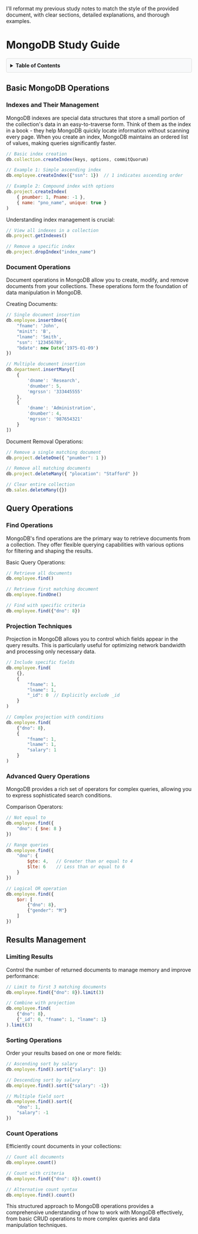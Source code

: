 
I'll reformat my previous study notes to match the style of the provided document, with clear sections, detailed explanations, and thorough examples.

# MongoDB Study Guide

<details>
<summary style="cursor: pointer; font-weight: bold; padding: 10px; background-color: #f8f9fa; border: 1px solid #ddd; border-radius: 4px;">Table of Contents</summary>
<div style="padding-left: 20px; margin-top: 10px;">

- [Basic MongoDB Operations](#basic-mongodb-operations)
  - [Indexes and Their Management](#indexes-and-their-management)
  - [Document Operations](#document-operations)
- [Query Operations](#query-operations)
  - [Find Operations](#find-operations)
  - [Projection Techniques](#projection-techniques)
  - [Advanced Query Operations](#advanced-query-operations)
- [Results Management](#results-management)
  - [Limiting Results](#limiting-results)
  - [Sorting Operations](#sorting-operations)
  - [Count Operations](#count-operations)

</div>
</details>

## Basic MongoDB Operations

### Indexes and Their Management

MongoDB indexes are special data structures that store a small portion of the collection's data in an easy-to-traverse form. Think of them as the index in a book - they help MongoDB quickly locate information without scanning every page. When you create an index, MongoDB maintains an ordered list of values, making queries significantly faster.

```javascript
// Basic index creation
db.collection.createIndex(keys, options, commitQuorum)

// Example 1: Simple ascending index
db.employee.createIndex({"ssn": 1})  // 1 indicates ascending order

// Example 2: Compound index with options
db.project.createIndex(
    { pnumber: 1, Pname: -1 },
    { name: "pno_name", unique: true }
)
```

Understanding index management is crucial:
```javascript
// View all indexes in a collection
db.project.getIndexes()

// Remove a specific index
db.project.dropIndex("index_name")
```

### Document Operations

Document operations in MongoDB allow you to create, modify, and remove documents from your collections. These operations form the foundation of data manipulation in MongoDB.

Creating Documents:
```javascript
// Single document insertion
db.employee.insertOne({
    "fname": 'John',
    "minit": 'B',
    "lname": 'Smith',
    "ssn": '123456789',
    "bdate": new Date('1975-01-09')
})

// Multiple document insertion
db.department.insertMany([
    { 
        'dname': 'Research',
        'dnumber': 5,
        'mgrssn': '333445555'
    },
    { 
        'dname': 'Administration',
        'dnumber': 4,
        'mgrssn': '987654321'
    }
])
```

Document Removal Operations:
```javascript
// Remove a single matching document
db.project.deleteOne({ "pnumber": 1 })

// Remove all matching documents
db.project.deleteMany({ "plocation": "Stafford" })

// Clear entire collection
db.sales.deleteMany({})
```

## Query Operations

### Find Operations

MongoDB's find operations are the primary way to retrieve documents from a collection. They offer flexible querying capabilities with various options for filtering and shaping the results.

Basic Query Operations:
```javascript
// Retrieve all documents
db.employee.find()

// Retrieve first matching document
db.employee.findOne()

// Find with specific criteria
db.employee.find({"dno": 8})
```

### Projection Techniques

Projection in MongoDB allows you to control which fields appear in the query results. This is particularly useful for optimizing network bandwidth and processing only necessary data.

```javascript
// Include specific fields
db.employee.find(
    {},
    {
        "fname": 1,
        "lname": 1,
        "_id": 0  // Explicitly exclude _id
    }
)

// Complex projection with conditions
db.employee.find(
    {"dno": 8},
    {
        "fname": 1,
        "lname": 1,
        "salary": 1
    }
)
```

### Advanced Query Operations

MongoDB provides a rich set of operators for complex queries, allowing you to express sophisticated search conditions.

Comparison Operators:
```javascript
// Not equal to
db.employee.find({
    "dno": { $ne: 8 }
})

// Range queries
db.employee.find({
    "dno": {
        $gte: 4,   // Greater than or equal to 4
        $lte: 6    // Less than or equal to 6
    }
})

// Logical OR operation
db.employee.find({
    $or: [
        {"dno": 8},
        {"gender": "M"}
    ]
})
```

## Results Management

### Limiting Results

Control the number of returned documents to manage memory and improve performance:

```javascript
// Limit to first 3 matching documents
db.employee.find({"dno": 8}).limit(3)

// Combine with projection
db.employee.find(
    {"dno": 8},
    {"_id": 0, "fname": 1, "lname": 1}
).limit(3)
```

### Sorting Operations

Order your results based on one or more fields:

```javascript
// Ascending sort by salary
db.employee.find().sort({"salary": 1})

// Descending sort by salary
db.employee.find().sort({"salary": -1})

// Multiple field sort
db.employee.find().sort({
    "dno": 1,
    "salary": -1
})
```

### Count Operations

Efficiently count documents in your collections:

```javascript
// Count all documents
db.employee.count()

// Count with criteria
db.employee.find({"dno": 8}).count()

// Alternative count syntax
db.employee.find().count()
```

This structured approach to MongoDB operations provides a comprehensive understanding of how to work with MongoDB effectively, from basic CRUD operations to more complex queries and data manipulation techniques.
